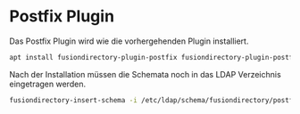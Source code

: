 # Postfix Plugin

Das Postfix Plugin wird wie die vorhergehenden Plugin installiert.

```bash
apt install fusiondirectory-plugin-postfix fusiondirectory-plugin-postfix-schema
```

Nach der Installation müssen die Schemata noch in das LDAP Verzeichnis eingetragen werden.

```bash
fusiondirectory-insert-schema -i /etc/ldap/schema/fusiondirectory/postfix-fd.schema
```
